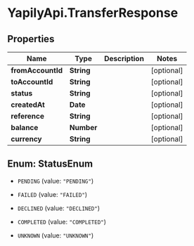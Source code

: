 # YapilyApi.TransferResponse

## Properties
Name | Type | Description | Notes
------------ | ------------- | ------------- | -------------
**fromAccountId** | **String** |  | [optional] 
**toAccountId** | **String** |  | [optional] 
**status** | **String** |  | [optional] 
**createdAt** | **Date** |  | [optional] 
**reference** | **String** |  | [optional] 
**balance** | **Number** |  | [optional] 
**currency** | **String** |  | [optional] 


<a name="StatusEnum"></a>
## Enum: StatusEnum


* `PENDING` (value: `"PENDING"`)

* `FAILED` (value: `"FAILED"`)

* `DECLINED` (value: `"DECLINED"`)

* `COMPLETED` (value: `"COMPLETED"`)

* `UNKNOWN` (value: `"UNKNOWN"`)





